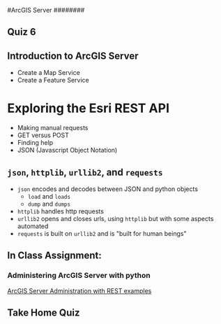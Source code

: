 #ArcGIS Server
########

## Quiz 6

## Introduction to ArcGIS Server
  * Create a Map Service
  * Create a Feature Service

# Exploring the Esri REST API
  * Making manual requests
  * GET versus POST
  * Finding help
  * JSON (Javascript Object Notation)

## ```json```, ```httplib```, ```urllib2```,  and ```requests```
  * ```json``` encodes and decodes between JSON and python objects
    - ```load``` and ```loads```
    - ```dump``` and ```dumps```
  * ```httplib``` handles http requests
  * ```urllib2``` opens and closes urls, using ```httplib``` but with some aspects automated
  * ```requests``` is built on ```urllib2``` and is "built for human beings"  
  
## In Class Assignment:  
### Administering ArcGIS Server with python
[ArcGIS Server Administration with REST examples](http://resources.arcgis.com/en/help/main/10.2/index.html#/Scripting_with_the_ArcGIS_Server_Administrator_API/0154000005r1000000/)


## Take Home Quiz
